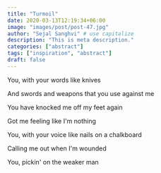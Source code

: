 ```yaml
---
title: "Turmoil"
date: 2020-03-13T12:19:34+06:00
image: "images/post/post-47.jpg"
author: "Sejal Sanghvi" # use capitalize
description: "This is meta description."
categories: ["abstract"]
tags: ["inspiration", "abstract"]
draft: false
---
```

You, with your words like knives

And swords and weapons that you use against me

You have knocked me off my feet again

Got me feeling like I'm nothing

You, with your voice like nails on a chalkboard

Calling me out when I'm wounded

You, pickin' on the weaker man